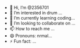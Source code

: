 - 👋 Hi, I’m @2356701
- 👀 I’m interested in drum ...
- 🌱 I’m currently learning coding...
- 💞️ I’m looking to collaborate on ...
- 📫 How to reach me ...
- 😄 Pronouns: nrmal...
- ⚡ Fun fact: ...

<!---
2356701/2356701 is a ✨ special ✨ repository because its `README.md` (this file) appears on your GitHub profile.
You can click the Preview link to take a look at your changes.
--->
